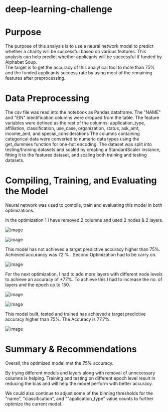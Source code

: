 # deep-learning-challenge

# Purpose

The purpose of this analysis is to use a neural network model to predict whether a charity will be successful based on various features. 
This analysis can help predict whether applicants will be successful if funded by Alphabet Soup.  
The target is to get the accuracy of this analytical tool to more than 75% and the funded applicants success rate by using most of the remaining features after preprocessing.

# Data Preprocessing

The csv file was read into the notebook as Pandas dataframe.
The "NAME" and "EIN" identification columns were dropped from the table.
The feature variables were defined as the rest of the columns: application_type, affiliation, classification, use_case, organization, status, ask_amt, income_amt, and special_considerations
The columns containing categorical data were converted to numeric data types using the get_dummies function for one-hot encoding.
The dataset was  split into testing/training datasets and scaled by creating a StandardScaler instance, fitting it to the features dataset, and scaling both training and testing datasets. 

# Compiling, Training, and Evaluating the Model

Neural network was used to compile, train and evaluating this model in both optimizations.

In the optimization 1 I have removed 2 columns and used 2 nodes & 2 layers. 

![image](https://user-images.githubusercontent.com/115423610/228502987-82769d10-99e0-4392-9186-53946d38763c.png)

![image](https://user-images.githubusercontent.com/115423610/228503086-828440c3-03c4-49f6-843f-3db4f7645563.png)


This model has not achieved a target predictive accuracy higher than 75%. Achieved accurancy was 72 % . Second Optimization had to be carry on.

![image](https://user-images.githubusercontent.com/115423610/228503780-8cf3854f-9057-4c01-9a18-fdaef6a530d4.png)


For the next optimization, I had to add more layers with different node levels to achieve an accuracy of +77%. To achieve this I had to increase the no. of layers and the epoch up to 150.

![image](https://user-images.githubusercontent.com/115423610/228504375-6b18ad7e-b81b-4227-a672-598200b73739.png)

![image](https://user-images.githubusercontent.com/115423610/228504485-ee97afc4-f0bf-43d0-8c37-a9cdc39c023d.png)

This model built, tested and trained has achieved a target predictive accuracy higher than 75%. The Accuracy is 77.7%. 

![image](https://user-images.githubusercontent.com/115423610/228504610-6c5285d9-fc88-463e-a868-d86c1634b0d1.png)

# Summary & Recommendations
Overall, the optimized model met the 75% accuracy.

By trying different models and layers along with removal of unnecessary columns is helping. Training and testing on different epoch level result in reducing the bias and will help the model perform with better accuracy. 

We could also continue to adjust some of the binning thresholds for the "name", "classification", and ""application_type" value counts to further optimize the current model.



